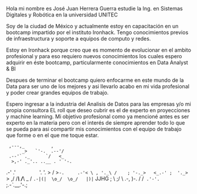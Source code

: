 Hola mi nombre es José Juan Herrera Guerra
estudie la Ing. en Sistemas Digitales y Robótica en la universidad UNITEC

Soy de la ciudad de México
y actualmente estoy en capacitación en un bootcamp impartido por el instituto Ironhack.
Tengo conocimientos previos de infraestructura y soporte a equipos de computo y redes.

Estoy en Ironhack porque creo que es momento de evolucionar en el ambito profesional y para eso requiero nuevos
conocimientos los cuales espero adquirir en éste bootcamp, particularmente conocimientos en Data Analyst & BI

Despues de terminar el bootcamp quiero enfocarme en este mundo de la Data para ser uno de los mejores y asi llevarlo
acabo en mi vida profesional y poder crear grandes equipos de trabajo.

Espero ingresar a la industria del Analisis de Datos para las empresas y/o mi propia consultora
EL roll que deseo cubrir es el de experto en proyecciones y machine learning.
Mi objetivo profesional como ya mencioné antes es ser experto en la materia pero con el interés de siempre aprender todo 
lo que se pueda para asi compartir mis conocimientos con el equipo de trabajo que forme o en el que me toque estar.
 


     ,---,_          ,
          _>   `'-.  .--'/
     .--'` ._      `/   <_
      >,-' ._'.. ..__ . ' '-.
   .-'   .'`         `'.     '.
    >   / >`-.     .-'< \ , '._\
   /    ; '-._>   <_.-' ;  '._>
   `>  ,/  /___\ /___\  \_  /
   `.-|(|  \o_/  \o_/   |)|`
 JJHG  \;        \      ;/
         \  .-,   )-.  /
          /`  .'-'.  `\
         ;_.-`.___.'-.;
               